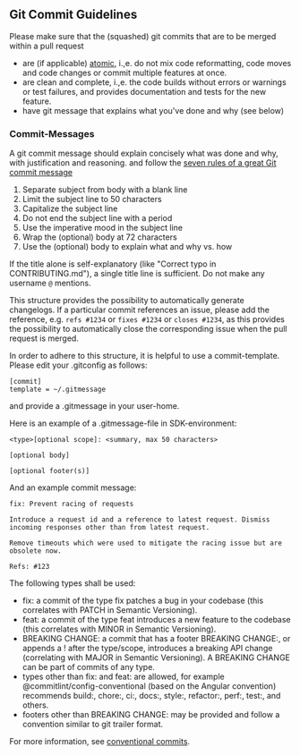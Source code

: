 ## Git Commit Guidelines

Please make sure that the (squashed) git commits that are to be merged within a pull request
  - are (if applicable) [atomic](https://en.wikipedia.org/wiki/Atomic_commit#Atomic_commit_convention), i.\,e. do not mix code reformatting, code moves and code changes or commit multiple features at once.
  - are clean and complete, i.\,e. the code builds without errors or warnings or test failures, and provides documentation and tests for the new feature.
  - have git message that explains what you've done and why (see below)

### Commit-Messages

A git commit message should explain concisely what was done and why, with justification and reasoning.
and follow the [seven rules of a great Git commit message](https://chris.beams.io/posts/git-commit/)
1. Separate subject from body with a blank line
2. Limit the subject line to 50 characters
3. Capitalize the subject line
4. Do not end the subject line with a period
5. Use the imperative mood in the subject line
6. Wrap the (optional) body at 72 characters
7. Use the (optional) body to explain what and why vs. how

If the title alone is self-explanatory (like "Correct typo in CONTRIBUTING.md"), a single title line is sufficient.
Do not make any username `@` mentions.

This structure provides the possibility to automatically generate changelogs.
If a particular commit references an issue, please add the reference, e.g. `refs #1234` or `fixes #1234` or `closes #1234`, as this provides the
possibility to automatically close the corresponding issue when the pull request is merged.

In order to adhere to this structure, it is helpful to use a commit-template.
Please edit your .gitconfig as follows:

```
[commit]
template = ~/.gitmessage
```
and provide a .gitmessage in your user-home.

Here is an example of a .gitmessage-file in SDK-environment:
```
<type>[optional scope]: <summary, max 50 characters>

[optional body]

[optional footer(s)]
```

And an example commit message:

```
fix: Prevent racing of requests

Introduce a request id and a reference to latest request. Dismiss
incoming responses other than from latest request.

Remove timeouts which were used to mitigate the racing issue but are
obsolete now.

Refs: #123
```



The following types shall be used:
- fix: a commit of the type fix patches a bug in your codebase (this correlates with PATCH in Semantic Versioning).
- feat: a commit of the type feat introduces a new feature to the codebase (this correlates with MINOR in Semantic Versioning).
- BREAKING CHANGE: a commit that has a footer BREAKING CHANGE:, or appends a ! after the type/scope, introduces a breaking API change (correlating with MAJOR in Semantic Versioning). A BREAKING CHANGE can be part of commits of any type.
- types other than fix: and feat: are allowed, for example @commitlint/config-conventional (based on the Angular convention) recommends build:, chore:, ci:, docs:, style:, refactor:, perf:, test:, and others.
- footers other than BREAKING CHANGE: <description> may be provided and follow a convention similar to git trailer format.


For more information, see [conventional commits](https://www.conventionalcommits.org/en/v1.0.0/).

